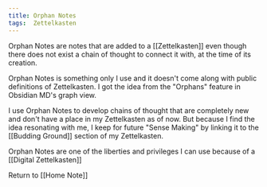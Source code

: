 ```yaml
---
title: Orphan Notes
tags:  Zettelkasten
---
```


Orphan Notes are notes that are added to a [[Zettelkasten]] even though there does not exist a chain of thought to connect it with, at the time of its creation.

Orphan Notes is something only I use and it doesn't come along with public definitions of Zettelkasten. I got the idea from the "Orphans" feature in Obsidian MD's graph view.

I use Orphan Notes to develop chains of thought that are completely new and don't have a place in my Zettelkasten as of now. But because I find the idea resonating with me, I keep for future "Sense Making" by linking it to the [[Budding Ground]] section of my Zettelkasten.

Orphan Notes are one of the liberties and privileges I can use because of a [[Digital Zettelkasten]]



























Return to [[Home Note]]